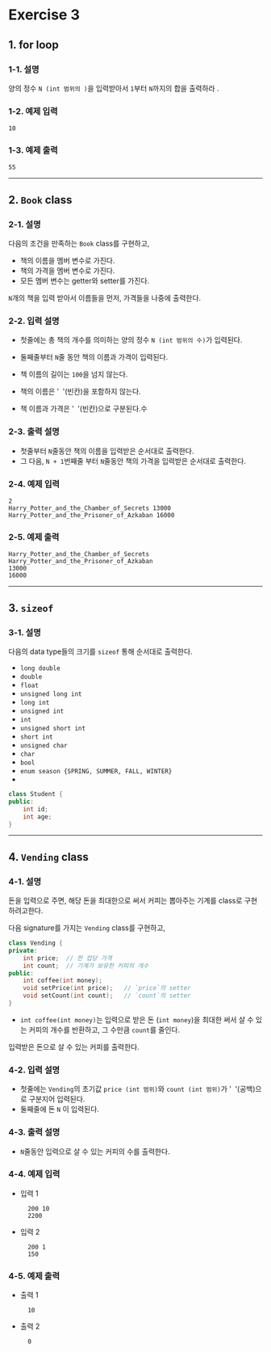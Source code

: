# Exercise 3

## 1. for loop

### 1-1. 설명

양의 정수 `N (int 범위의 )`을 입력받아서 `1`부터 `N`까지의 합을 출력하라 .


### 1-2. 예제 입력

	10
	
### 1-3. 예제 출력

	55
	
---	

## 2. `Book` class

### 2-1. 설명

다음의 조건을 만족하는 `Book` class를 구현하고, 

- 책의 이름을 멤버 변수로 가진다.
- 책의 가격을 멤버 변수로 가진다.
- 모든 멤버 변수는 getter와 setter를 가진다.

`N`개의 책을 입력 받아서 이름들을 먼저, 가격들을 나중에 출력한다.


### 2-2. 입력 설명

- 첫줄에는 총 책의 개수를 의미하는 양의 정수 `N (int 범위의 수)`가 입력된다.
- 둘째줄부터 `N`줄 동안 책의 이름과 가격이 입력된다.


- 책 이름의 길이는 `100`을 넘지 않는다.
- 책의 이름은 '` `'(빈칸)을 포함하지 않는다.
- 책 이름과 가격은 '` `'(빈칸)으로 구분된다.수


### 2-3. 출력 설명

- 첫줄부터 `N`줄동안 책의 이름을 입력받은 순서대로 출력한다.
- 그 다음, `N + 1`번째줄 부터 `N`줄동안 책의 가격을 입력받은 순서대로 출력한다.


### 2-4. 예제 입력

	2
	Harry_Potter_and_the_Chamber_of_Secrets 13000
	Harry_Potter_and_the_Prisoner_of_Azkaban 16000
	
### 2-5. 예제 출력

	Harry_Potter_and_the_Chamber_of_Secrets
	Harry_Potter_and_the_Prisoner_of_Azkaban
	13000
	16000
	
---

## 3. `sizeof`

### 3-1. 설명

다음의 data type들의 크기를 `sizeof` 통해 순서대로 출력한다.

- `long double`
- `double`
- `float`
- `unsigned long int`
- `long int`
- `unsigned int`
- `int`
- `unsigned short int`
- `short int`
- `unsigned char`
- `char`
- `bool`
- `enum season {SPRING, SUMMER, FALL, WINTER}`
- 
```c++
class Student {
public:
	int id;
	int age;
}
```

---

## 4. `Vending` class

### 4-1. 설명

돈을 입력으로 주면, 해당 돈을 최대한으로 써서 커피는 뽑아주는 기계를 class로 구현하려고한다.

다음 signature를 가지는 `Vending` class를 구현하고,

```c++
class Vending {
private:
	int price;  // 한 컵당 가격 
	int count;  // 기계가 보유한 커피의 개수
public:
	int coffee(int money);
	void setPrice(int price);   // `price`의 setter
	void setCount(int count);   // `count`의 setter
}
```

- `int coffee(int money)`는 입력으로 받은 돈 (`int money`)을 최대한 써서 살 수 있는 커피의 개수를 반환하고, 그 수만큼 `count`를 줄인다.

입력받은 돈으로 살 수 있는 커피를 출력한다.

### 4-2. 입력 설명

- 첫줄에는 `Vending`의 초기값 `price (int 범위)`와 `count (int 범위)`가 '` `'(공백)으로 구분지어 입력된다.
- 둘째줄에 돈 `N` 이 입력된다.

### 4-3. 출력 설명

- `N`줄동안 입력으로 살 수 있는 커피의 수를 출력한다.

### 4-4. 예제 입력

- 입력 1

		200 10
		2200


- 입력 2

	    200 1
	    150
	
### 4-5. 예제 출력

- 출력 1

	    10

- 출력 2

	    0